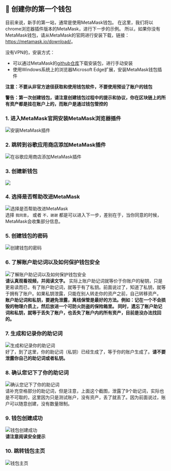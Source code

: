 🚀 创建你的第一个钱包
----------------------------------
目前来说，新手的第一站，通常是使用MetaMask钱包。
在这里，我们将以chrome浏览器插件版本的MetaMask，进行下一步的示例。
所以，如果你没有MetaMask钱包，请从MetaMask的官网进行安装下载，链接：<https://metamask.io/download/>。  

没有VPN的，安装方式：
 - 可以通过MetaMask的[github仓库](https://github.com/MetaMask/metamask-extension/releases)下载安装包，进行手动安装
 - 使用Windows系统上的浏览器Microsoft Edge扩展，安装MetaMask钱包插件  
  

**注意：不要从非官方途径获取和使用钱包软件，不要使用预设了账户的钱包**

**警告：第一次创建钱包，请注意创建钱包过程中的提示和协议，你在区块链上的所有资产都是挂在账户上的，而账户是通过钱包管控的**

### 1. 进入MetaMask官网安装MetaMask浏览器插件
![安装MetaMask插件](<https://live.staticflickr.com/65535/52710765678_7464c78391_b.jpg>)  
### 2. 跳转到谷歌应用商店添加MetaMask插件
![在谷歌应用商店添加MetaMask插件](<https://live.staticflickr.com/65535/52710286506_706fed75b4_z.jpg>)  
### 3. 创建新钱包
![](https://live.staticflickr.com/65535/52710700105_7574e03a1f_b.jpg)  
### 4. 选择是否帮助改进MetaMask
![选择是否帮助改进MetaMask](https://live.staticflickr.com/65535/52710545629_b7571225e8_c.jpg)  
选择 `我同意`， 或者 `不，谢谢` 都是可以进入下一步，差别在于，当你同意的时候，MetaMask会收集部分信息。
### 5. 创建钱包的密码
![创建钱包的密码](https://live.staticflickr.com/65535/52710545564_340dbb8ff3_b.jpg)  
### 6. 了解账户助记词以及如何保护钱包安全
![了解账户助记词以及如何保护钱包安全](https://live.staticflickr.com/65535/52709764592_1604fb7596_c.jpg)  
**请认真观看视频，并阅读文字。**
实际上账户助记词就等价于你账户的秘钥，只是更易读而已，有了账户助记词，就等于有了私钥。前面说过了，知道了私钥，就等于拥有了账户。如果私钥泄露，只能在别人转走你的资产之前，自己转移资产。
**账户助记词和私钥，要避免泄露，离线保管是最好的方法。例如：记在一个不会损毁的物理介质上，然后放进一个可防火防盗的保险箱里。
同时，遗忘了账户助记词和私钥，就等于丢失了账户，也丢失了账户内的所有资产，目前是没办法找回的。**
### 7. 生成和记录你的助记词
![生成和记录你的助记词](https://live.staticflickr.com/65535/52710699965_e959978b07_z.jpg)   
好了，到了这里，你的助记词（私钥）已经生成了，等于你的账户生成了。**请不要泄露你自己的助记词或者私钥。**
### 8. 确认您记下了你的助记词
![确认您记下了你的助记词](https://live.staticflickr.com/65535/52710286261_0406f9d6b0_z.jpg)  
请补充空格部分的助记词，但是注意，上面这个截图，泄露了9个助记词，实际也是不可取的，这里因为只是测试账户，没有资产，丢了就丢了。因为前面说过，账户可以随意创建，没有数量限制。
### 9. 钱包创建成功
![钱包创建成功](https://live.staticflickr.com/65535/52710545459_82111c47c8_z.jpg)  
**请注意阅读安全提示**
### 10. 跳转钱包主页
![钱包主页](https://live.staticflickr.com/65535/52710812155_0ed0b5c033_b.jpg)  

